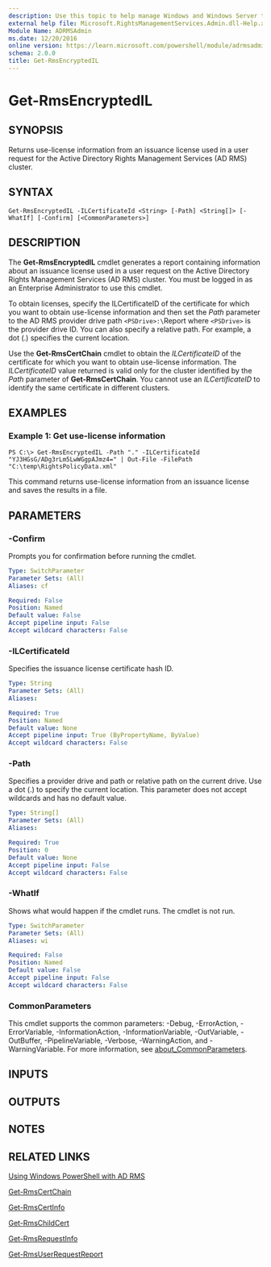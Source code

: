 ```yaml
---
description: Use this topic to help manage Windows and Windows Server technologies with Windows PowerShell.
external help file: Microsoft.RightsManagementServices.Admin.dll-Help.xml
Module Name: ADRMSAdmin
ms.date: 12/20/2016
online version: https://learn.microsoft.com/powershell/module/adrmsadmin/get-rmsencryptedil?view=windowsserver2016-ps&wt.mc_id=ps-gethelp
schema: 2.0.0
title: Get-RmsEncryptedIL
---
```


# Get-RmsEncryptedIL

## SYNOPSIS
Returns use-license information from an issuance license used in a user request for the Active Directory Rights Management Services (AD RMS) cluster.

## SYNTAX

```
Get-RmsEncryptedIL -ILCertificateId <String> [-Path] <String[]> [-WhatIf] [-Confirm] [<CommonParameters>]
```

## DESCRIPTION
The **Get-RmsEncryptedIL** cmdlet generates a report containing information about an issuance license used in a user request on the Active Directory Rights Management Services (AD RMS) cluster.
You must be logged in as an Enterprise Administrator to use this cmdlet.

To obtain licenses, specify the ILCertificateID of the certificate for which you want to obtain use-license information and then set the *Path* parameter to the AD RMS provider drive path `<PSDrive>:\`Report where `<PSDrive>` is the provider drive ID.
You can also specify a relative path.
For example, a dot (.) specifies the current location.

Use the **Get-RmsCertChain** cmdlet to obtain the *ILCertificateID* of the certificate for which you want to obtain use-license information.
The *ILCertificateID* value returned is valid only for the cluster identified by the *Path* parameter of **Get-RmsCertChain**.
You cannot use an *ILCertificateID* to identify the same certificate in different clusters.

## EXAMPLES

### Example 1: Get use-license information
```
PS C:\> Get-RmsEncryptedIL -Path "." -ILCertificateId "YJ3HGsG/ADg3rLm5LwWGgpAJmz4=" | Out-File -FilePath "C:\temp\RightsPolicyData.xml"
```

This command returns use-license information from an issuance license and saves the results in a file.

## PARAMETERS

### -Confirm
Prompts you for confirmation before running the cmdlet.

```yaml
Type: SwitchParameter
Parameter Sets: (All)
Aliases: cf

Required: False
Position: Named
Default value: False
Accept pipeline input: False
Accept wildcard characters: False
```

### -ILCertificateId
Specifies the issuance license certificate hash ID.

```yaml
Type: String
Parameter Sets: (All)
Aliases: 

Required: True
Position: Named
Default value: None
Accept pipeline input: True (ByPropertyName, ByValue)
Accept wildcard characters: False
```

### -Path
Specifies a provider drive and path or relative path on the current drive.
Use a dot (.) to specify the current location.
This parameter does not accept wildcards and has no default value.

```yaml
Type: String[]
Parameter Sets: (All)
Aliases: 

Required: True
Position: 0
Default value: None
Accept pipeline input: False
Accept wildcard characters: False
```

### -WhatIf
Shows what would happen if the cmdlet runs.
The cmdlet is not run.

```yaml
Type: SwitchParameter
Parameter Sets: (All)
Aliases: wi

Required: False
Position: Named
Default value: False
Accept pipeline input: False
Accept wildcard characters: False
```

### CommonParameters
This cmdlet supports the common parameters: -Debug, -ErrorAction, -ErrorVariable, -InformationAction, -InformationVariable, -OutVariable, -OutBuffer, -PipelineVariable, -Verbose, -WarningAction, and -WarningVariable. For more information, see [about_CommonParameters](https://go.microsoft.com/fwlink/?LinkID=113216).

## INPUTS

## OUTPUTS

## NOTES

## RELATED LINKS

[Using Windows PowerShell with AD RMS](https://go.microsoft.com/fwlink/?LinkId=136806)

[Get-RmsCertChain](./Get-RmsCertChain.md)

[Get-RmsCertInfo](./Get-RmsCertInfo.md)

[Get-RmsChildCert](./Get-RmsChildCert.md)

[Get-RmsRequestInfo](./Get-RmsRequestInfo.md)

[Get-RmsUserRequestReport](./Get-RmsUserRequestReport.md)

